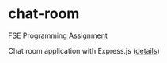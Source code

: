 # chat-room
FSE Programming Assignment

Chat room application with Express.js ([details](https://docs.google.com/document/d/1xiZg3WSMblXSE0tvJ6268IAcJinAGtczOcAMEitlt3s/edit))
